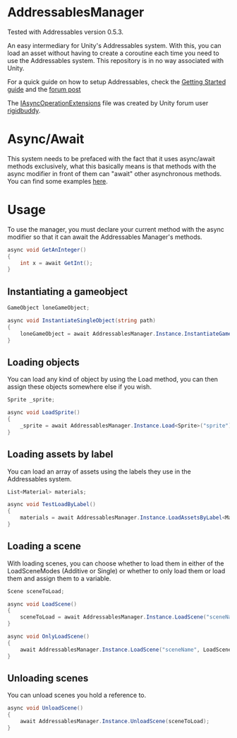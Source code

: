 # AddressablesManager
Tested with Addressables version 0.5.3.

An easy intermediary for Unity's Addressables system. With this, you can load an asset without having to create a coroutine each time you need to use the Addressables system. This repository is in no way associated with Unity.

For a quick guide on how to setup Addressables, check the [Getting Started guide](https://docs.google.com/document/d/1Qdrhi3NdTR_ub5e1NVjzvijCcVlR56e_zCro41KHfyM/edit#heading=h.zfo4zcp1lrzf) and the [forum post](https://forum.unity.com/threads/addressables-are-here.536304/)

The [IAsyncOperationExtensions](https://github.com/Milfeulle/AddressablesManager/blob/master/Assets/AddressablesManager/Scripts/Extensions/IAsyncOperationExtensions.cs) file was created by Unity forum user [rigidbuddy](https://forum.unity.com/threads/async-await-support-for-loading-assets.538898/#post-3553571).

# Async/Await

This system needs to be prefaced with the fact that it uses async/await methods exclusively, what this basically means is that methods with the async modifier in front of them can "await" other asynchronous methods. You can find some examples [here](https://www.dotnetperls.com/async).

# Usage

To use the manager, you must declare your current method with the async modifier so that it can await the Addressables Manager's methods.

```c#
async void GetAnInteger()
{
    int x = await GetInt();
}
```

## Instantiating a gameobject

```c#
GameObject loneGameObject;

async void InstantiateSingleObject(string path)
{
    loneGameObject = await AddressablesManager.Instance.InstantiateGameObject(path);
}
```

## Loading objects

You can load any kind of object by using the Load<T> method, you can then assign these objects somewhere else if you wish.

```c#
Sprite _sprite;

async void LoadSprite()
{
    _sprite = await AddressablesManager.Instance.Load<Sprite>("sprite");
}
```

## Loading assets by label

You can load an array of assets using the labels they use in the Addressables system.

```c#
List<Material> materials;

async void TestLoadByLabel()
{
    materials = await AddressablesManager.Instance.LoadAssetsByLabel<Material>("materials");
}
```

## Loading a scene

With loading scenes, you can choose whether to load them in either of the LoadSceneModes (Additive or Single) or whether to only load them or load them and assign them to a variable.

```c#
Scene sceneToLoad;

async void LoadScene()
{
    sceneToLoad = await AddressablesManager.Instance.LoadScene("sceneName", LoadSceneMode.Additive);
}

async void OnlyLoadScene()
{
    await AddressablesManager.Instance.LoadScene("sceneName", LoadSceneMode.Additive);
}
```

## Unloading scenes

You can unload scenes you hold a reference to.

```c#
async void UnloadScene()
{
    await AddressablesManager.Instance.UnloadScene(sceneToLoad);
}
```
